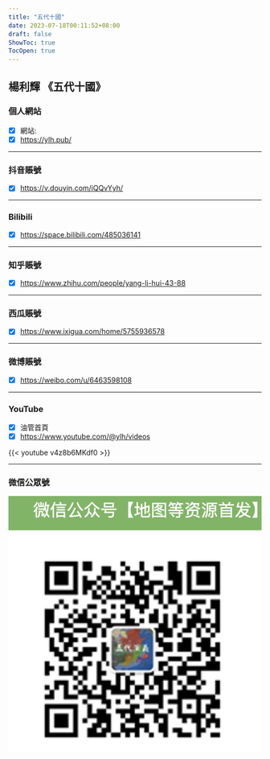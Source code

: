 ```yaml
---
title: "五代十國"
date: 2023-07-18T00:11:52+08:00
draft: false
ShowToc: true
TocOpen: true
---
```


## 楊利輝 《五代十國》 

### 個人網站 

- [x] 網站: 
- [x] https://ylh.pub/

---
### 抖音賬號

- [x]  https://v.douyin.com/iQQvYyh/

---
### Bilibili

- [x] https://space.bilibili.com/485036141

---
### 知乎賬號

- [x] https://www.zhihu.com/people/yang-li-hui-43-88

---

### 西瓜賬號

- [x] https://www.ixigua.com/home/5755936578

---

### 微博賬號

- [x] https://weibo.com/u/6463598108

---
### YouTube

- [x] 油管首頁
- [x] https://www.youtube.com/@ylh/videos

{{< youtube v4z8b6MKdf0 >}}

---

### 微信公眾號

![](https://raw.githubusercontent.com/davidpythonseo/web3blog/main/content/post/images/公眾號.png)